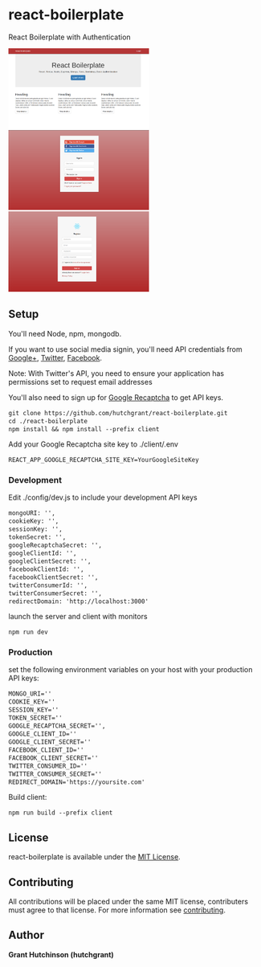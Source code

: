 # react-boilerplate

React Boilerplate with Authentication

<a href="https://github.com/hutchgrant/react-boilerplate/raw/master/screenshots/screen_home.png"><img src="./screenshots/screen_home.png" width="280px"></a>
<a href="https://github.com/hutchgrant/react-boilerplate/raw/master/screenshots/screen_login.png"><img src="./screenshots/screen_login.png" width="280px"></a>
<a href="https://github.com/hutchgrant/react-boilerplate/raw/master/screenshots/screen_register.png"><img src="./screenshots/screen_register.png" width="280px"></a>

## Setup

You'll need Node, npm, mongodb.

If you want to use social media signin, you'll need API credentials from [Google+](https://console.developers.google.com/), [Twitter](https://apps.twitter.com/), [Facebook](https://developers.facebook.com/).

Note: With Twitter's API, you need to ensure your application has permissions set to request email addresses

You'll also need to sign up for [Google Recaptcha](http://www.google.com/recaptcha/admin) to get API keys.

```
git clone https://github.com/hutchgrant/react-boilerplate.git
cd ./react-boilerplate
npm install && npm install --prefix client
```

Add your Google Recaptcha site key to ./client/.env

```
REACT_APP_GOOGLE_RECAPTCHA_SITE_KEY=YourGoogleSiteKey
```

### Development

Edit ./config/dev.js to include your development API keys

```
mongoURI: '',
cookieKey: '',
sessionKey: '',
tokenSecret: '',
googleRecaptchaSecret: '',
googleClientId: '',
googleClientSecret: '',
facebookClientId: '',
facebookClientSecret: '',
twitterConsumerId: '',
twitterConsumerSecret: '',
redirectDomain: 'http://localhost:3000'
```

launch the server and client with monitors

```
npm run dev
```

### Production

set the following environment variables on your host with your production API keys:

```
MONGO_URI=''
COOKIE_KEY=''
SESSION_KEY=''
TOKEN_SECRET=''
GOOGLE_RECAPTCHA_SECRET='',
GOOGLE_CLIENT_ID=''
GOOGLE_CLIENT_SECRET=''
FACEBOOK_CLIENT_ID=''
FACEBOOK_CLIENT_SECRET=''
TWITTER_CONSUMER_ID=''
TWITTER_CONSUMER_SECRET=''
REDIRECT_DOMAIN='https://yoursite.com'
```

Build client:

```
npm run build --prefix client
```

## License

react-boilerplate is available under the [MIT License](https://github.com/hutchgrant/react-boilerplate/blob/master/LICENSE).

## Contributing

All contributions will be placed under the same MIT license, contributers must agree to that license.
For more information see [contributing](https://github.com/hutchgrant/react-boilerplate/blob/master/CONTRIBUTING.md).

## Author

**Grant Hutchinson (hutchgrant)**
